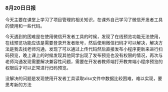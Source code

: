 ### 8月20日日报

今天主要在课堂上学习了项目管理的相关知识，在课外自己学习了微信开发者工具的使用和一些代码。  

今天遇到的困难是在使用微信开发者工具的时候，发现了在线预览功能无法使用，在线预览功能应该是需要登录开发者账号，然后使用微信扫码才可以解决，解决方法是我去找老师沟通，发现了可以通过上传代码然后直接发布小程序更新来进行扫码预览，晚上课上的时候发现其他同学出现了发布预览也没有权限的情况，再次与老师沟通发现需要解决兼容性问题，需要在开发者教师端打开教育端小程序预览的权限后才可以正常进行扫码预览。  

没解决的问题是发现使用开发者工具读取xlsx文件中数据比较困难，难以实现，要思考新的方法
